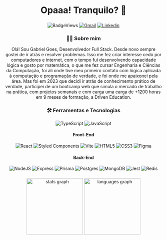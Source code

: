 ###

<h1 align="center">Opaaa! Tranquilo? 👋</h1>

###

<div align="center">
  
  ![BadgeViews](https://komarev.com/ghpvc/?username=gaesyeah&style=for-the-badge)
  <a href="mailto:gabrielgoesriosdev@gmail.com">![Gmail](https://img.shields.io/badge/Gmail-D14836?style=for-the-badge&logo=gmail&logoColor=white)<a/>
  <a href="https://www.linkedin.com/in/ggsrdev/">![Linkedin](https://img.shields.io/badge/LinkedIn-0077B5?style=for-the-badge&logo=linkedin&logoColor=white)<a/>
</div>
  
<div align="center" >
  <h3 text-align="center">👨‍💻  Sobre mim</h3>
Olá! Sou Gabriel Goes, Desenvolvedor Full Stack. Desde novo sempre gostei de ir atrás e resolver problemas. Isso me fez criar interesse cedo por computadores e internet, com o tempo fui desenvolvendo capacidade lógica e gosto por matemática, o que   me fez cursar Engenharia e Ciências da Computação, foi ali onde tive meu primeiro contato com lógica aplicada à computação e programação de verdade, e foi onde me apaixonei pela área. Mas foi em 2023 que decidi ir atrás de conhecimento prático de verdade, participei de um bootcamp web que simula o mercado de trabalho na prática, com projetos semanais e com carga uma carga de +1200 horas em 9 meses de formação, a Driven Education.
</div>

###

<div align="center" >
  <h3>🛠 Ferramentas e Tecnologias</h3>
  
  ![TypeScript](https://img.shields.io/badge/TypeScript-007ACC?style=for-the-badge&logo=typescript&logoColor=white) 
  ![JavaScript](https://img.shields.io/badge/JavaScript-323330?style=for-the-badge&logo=javascript&logoColor=F7DF1E)

</div>


<div align="center" >
  <h4>Front-End</h4>
  
  ![React](https://img.shields.io/badge/React-20232A?style=for-the-badge&logo=react&logoColor=61DAFB)
  ![Styled Components](https://img.shields.io/badge/styled--components-DB7093?style=for-the-badge&logo=styled-components&logoColor=white)
  ![Vite](https://img.shields.io/badge/Vite-B73BFE?style=for-the-badge&logo=vite&logoColor=FFD62E)
  ![HTML5](https://img.shields.io/badge/HTML5-E34F26?style=for-the-badge&logo=html5&logoColor=white)
  ![CSS3](https://img.shields.io/badge/CSS3-1572B6?style=for-the-badge&logo=css3&logoColor=white)
  ![Figma](https://img.shields.io/badge/Figma-F24E1E?style=for-the-badge&logo=figma&logoColor=white)

</div>

<div align="center" >
  <h4>Back-End</h4>
  
  ![NodeJS](https://img.shields.io/badge/Node%20js-339933?style=for-the-badge&logo=nodedotjs&logoColor=white)
  ![Express](https://img.shields.io/badge/Express%20js-000000?style=for-the-badge&logo=express&logoColor=white)
  ![Prisma](https://img.shields.io/badge/Prisma-3982CE?style=for-the-badge&logo=Prisma&logoColor=white)
  ![Postgres](https://img.shields.io/badge/PostgreSQL-316192?style=for-the-badge&logo=postgresql&logoColor=white)
  ![MongoDB](https://img.shields.io/badge/MongoDB-4EA94B?style=for-the-badge&logo=mongodb&logoColor=white) 
  ![Jest](https://img.shields.io/badge/Jest-C21325?style=for-the-badge&logo=jest&logoColor=white)
  ![Redis](https://img.shields.io/badge/redis-CC0000.svg?&style=for-the-badge&logo=redis&logoColor=white)

</div>


###

<div align="center">   
  <img src="https://github-readme-stats.vercel.app/api?username=gaesyeah&hide_title=false&hide_rank=false&show_icons=true&include_all_commits=true&count_private=true&disable_animations=false&theme=github_dark&locale=en&hide_border=true" height="180" alt="stats graph"  />
  <img src="https://github-readme-stats.vercel.app/api/top-langs?username=gaesyeah&locale=en&hide_title=false&layout=compact&card_width=320&langs_count=6&theme=github_dark&hide_border=true&order=2" height="180" alt="languages graph"  /> 
</div>

###
